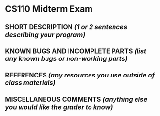 # CS110 Midterm Exam

## SHORT DESCRIPTION *(1 or 2 sentences describing your program)*

## KNOWN BUGS AND INCOMPLETE PARTS *(list any known bugs or non-working parts)*

## REFERENCES *(any resources you use outside of class materials)*

## MISCELLANEOUS COMMENTS *(anything else you would like the grader to know)*










